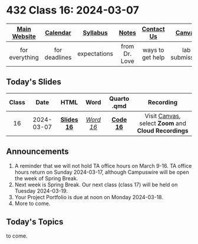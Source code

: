 # 432 Class 16: 2024-03-07

[Main Website](https://thomaselove.github.io/432-2024/) | [Calendar](https://thomaselove.github.io/432-2024/calendar.html) | [Syllabus](https://thomaselove.github.io/432-syllabus-2024/) | [Notes](https://thomaselove.github.io/432-notes/) | [Contact Us](https://thomaselove.github.io/432-2024/contact.html) | [Canvas](https://canvas.case.edu) | [Data and Code](https://github.com/THOMASELOVE/432-data) | [Sources](https://github.com/THOMASELOVE/432-classes-2024/tree/main/sources)
:-----------: | :--------------: | :----------: | :---------: | :-------------: | :-----------: | :------------: |:------:
for everything | for deadlines | expectations | from Dr. Love | ways to get help | lab submission | for downloads | to read

## Today's Slides

Class | Date | HTML | Word | Quarto .qmd | Recording
:---: | :--------: | :------: | :------: | :------: | :-------------:
16 | 2024-03-07 | **[Slides 16](https://thomaselove.github.io/432-slides-2024/slides16.html)** | *[Word 16](https://thomaselove.github.io/432-slides-2024/slides16w.docx)* | **[Code 16](https://github.com/THOMASELOVE/432-slides-2024/blob/main/slides16.qmd)** | Visit [Canvas](https://canvas.case.edu/), select **Zoom** and **Cloud Recordings**

## Announcements

1. A reminder that we will not hold TA office hours on March 9-16. TA office hours return on Sunday 2024-03-17, although Campuswire will be open the week of Spring Break.
2. Next week is Spring Break. Our next class (class 17) will be held on Tuesday 2024-03-19.
3. Your Project Portfolio is due at noon on Monday 2024-03-18.
4. More to come.

## Today's Topics

to come.
